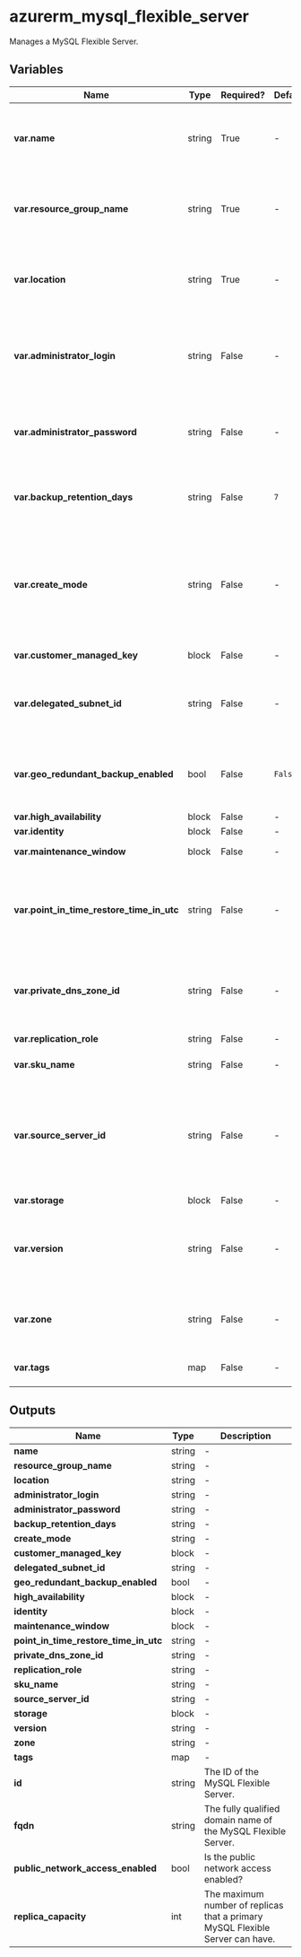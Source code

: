 # azurerm_mysql_flexible_server

Manages a MySQL Flexible Server.

## Variables

| Name | Type | Required? | Default  | possible values | Description |
| ---- | ---- | --------- | -------- | ----------- | ----------- |
| **var.name** | string | True | -  |  -  | The name which should be used for this MySQL Flexible Server. Changing this forces a new MySQL Flexible Server to be created. | 
| **var.resource_group_name** | string | True | -  |  -  | The name of the Resource Group where the MySQL Flexible Server should exist. Changing this forces a new MySQL Flexible Server to be created. | 
| **var.location** | string | True | -  |  -  | The Azure Region where the MySQL Flexible Server should exist. Changing this forces a new MySQL Flexible Server to be created. | 
| **var.administrator_login** | string | False | -  |  -  | The Administrator login for the MySQL Flexible Server. Required when `create_mode` is `Default`. Changing this forces a new MySQL Flexible Server to be created. | 
| **var.administrator_password** | string | False | -  |  -  | The Password associated with the `administrator_login` for the MySQL Flexible Server. Required when `create_mode` is `Default`. | 
| **var.backup_retention_days** | string | False | `7`  |  `1`, `35`  | The backup retention days for the MySQL Flexible Server. Possible values are between `1` and `35` days. Defaults to `7`. | 
| **var.create_mode** | string | False | -  |  `Default`, `PointInTimeRestore`, `GeoRestore`, `Replica`  | The creation mode which can be used to restore or replicate existing servers. Possible values are `Default`, `PointInTimeRestore`, `GeoRestore`, and `Replica`. Changing this forces a new MySQL Flexible Server to be created. | 
| **var.customer_managed_key** | block | False | -  |  -  | A `customer_managed_key` block. | 
| **var.delegated_subnet_id** | string | False | -  |  -  | The ID of the virtual network subnet to create the MySQL Flexible Server. Changing this forces a new MySQL Flexible Server to be created. | 
| **var.geo_redundant_backup_enabled** | bool | False | `False`  |  -  | Should geo redundant backup enabled? Defaults to `false`. Changing this forces a new MySQL Flexible Server to be created. | 
| **var.high_availability** | block | False | -  |  -  | A `high_availability` block. | 
| **var.identity** | block | False | -  |  -  | An `identity` block. | 
| **var.maintenance_window** | block | False | -  |  -  | A `maintenance_window` block. | 
| **var.point_in_time_restore_time_in_utc** | string | False | -  |  -  | The point in time to restore from `creation_source_server_id` when `create_mode` is `PointInTimeRestore`. Changing this forces a new MySQL Flexible Server to be created. | 
| **var.private_dns_zone_id** | string | False | -  |  -  | The ID of the private DNS zone to create the MySQL Flexible Server. Changing this forces a new MySQL Flexible Server to be created. | 
| **var.replication_role** | string | False | -  |  -  | The replication role. Possible value is `None`. | 
| **var.sku_name** | string | False | -  |  -  | The SKU Name for the MySQL Flexible Server. | 
| **var.source_server_id** | string | False | -  |  -  | The resource ID of the source MySQL Flexible Server to be restored. Required when `create_mode` is `PointInTimeRestore`, `GeoRestore`, and `Replica`. Changing this forces a new MySQL Flexible Server to be created. | 
| **var.storage** | block | False | -  |  -  | A `storage` block. | 
| **var.version** | string | False | -  |  `5.7`, `8.0.21`  | The version of the MySQL Flexible Server to use. Possible values are `5.7`, and `8.0.21`. Changing this forces a new MySQL Flexible Server to be created. | 
| **var.zone** | string | False | -  |  `1`, `2`, `3`  | Specifies the Availability Zone in which this MySQL Flexible Server should be located. Possible values are `1`, `2` and `3`. | 
| **var.tags** | map | False | -  |  -  | A mapping of tags which should be assigned to the MySQL Flexible Server. | 



## Outputs

| Name | Type | Description |
| ---- | ---- | --------- | 
| **name** | string  | - | 
| **resource_group_name** | string  | - | 
| **location** | string  | - | 
| **administrator_login** | string  | - | 
| **administrator_password** | string  | - | 
| **backup_retention_days** | string  | - | 
| **create_mode** | string  | - | 
| **customer_managed_key** | block  | - | 
| **delegated_subnet_id** | string  | - | 
| **geo_redundant_backup_enabled** | bool  | - | 
| **high_availability** | block  | - | 
| **identity** | block  | - | 
| **maintenance_window** | block  | - | 
| **point_in_time_restore_time_in_utc** | string  | - | 
| **private_dns_zone_id** | string  | - | 
| **replication_role** | string  | - | 
| **sku_name** | string  | - | 
| **source_server_id** | string  | - | 
| **storage** | block  | - | 
| **version** | string  | - | 
| **zone** | string  | - | 
| **tags** | map  | - | 
| **id** | string  | The ID of the MySQL Flexible Server. | 
| **fqdn** | string  | The fully qualified domain name of the MySQL Flexible Server. | 
| **public_network_access_enabled** | bool  | Is the public network access enabled? | 
| **replica_capacity** | int  | The maximum number of replicas that a primary MySQL Flexible Server can have. | 